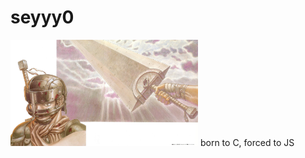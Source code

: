 # seyyy0
<img src="https://github.com/seyyy0/seyyy0/blob/main/542951.jpg?raw=true" alt="berserk manga" width="300">
born to C, forced to JS
